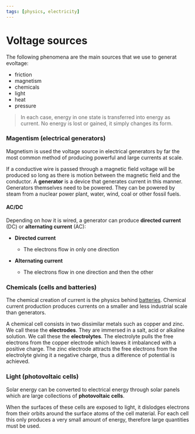 ```yaml
---
tags: [physics, electricity]
---
```


# Voltage sources

The following phenomena are the main sources that we use to generat evoltage:

- friction
- magnetism
- chemicals
- light
- heat
- pressure

> In each case, energy in one state is transferred into energy as current. No
> energy is lost or gained, it simply changes its form.

### Magentism (electrical generators)

Magnetism is used the voltage source in electrical generators by far the most
common method of producing powerful and large currents at scale.

If a conductive wire is passed through a magnetic field voltage will be produced
so long as there is motion between the magnetic field and the conductor. A
**generator** is a device that generates current in this manner. Generators
themselves need to be powered. They can be powered by steam from a nuclear power
plant, water, wind, coal or other fossil fuels.

#### AC/DC

Depending on how it is wired, a generator can produce **directed current** (DC)
or **alternating current** (AC):

- **Directed current**

  - The electrons flow in only one direction

- **Alternating current**
  - The electrons flow in one direction and then the other

### Chemicals (cells and batteries)

The chemical creation of current is the physics behind
[batteries](Cells_and_batteries.md).
Chemical current production produces currents on a smaller and less industrial
scale than generators.

A chemical cell consists in two dissimilar metals such as copper and zinc. We
call these the **electrodes**. They are immersed in a salt, acid or alkaline
solution. We call these the **electrolytes**. The electrolyte pulls the free
electrons from the copper electrode which leaves it imbalanced with a positive
charge. The zinc electrode attracts the free electrons from the electrolyte
giving it a negative charge, thus a difference of potential is achieved.

### Light (photovoltaic cells)

Solar energy can be converted to electrical energy through solar panels which
are large collections of **photovoltaic cells**.

When the surfaces of these cells are exposed to light, it dislodges electrons
from their orbits around the surface atoms of the cell material. For each cell
this only produces a very small amount of energy, therefore large quantities
must be used.
